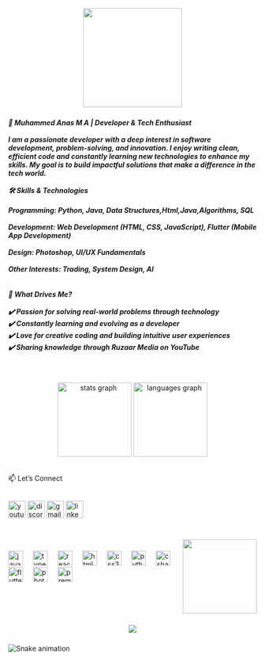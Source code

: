 <div align="center">
  <img height="200" src="https://img.freepik.com/free-photo/rear-view-programmer-working-all-night-long_1098-18697.jpg?t=st=1741326877~exp=1741330477~hmac=0d58f8812f41e3264b699ea6419df2126b0cf4d8eeed69cdf0656a22ebea5740&w=1060"  />
</div>

###

<h5 align="left">🚀 Muhammed Anas M A | Developer & Tech Enthusiast<br><br>I am a passionate developer with a deep interest in software development, problem-solving, and innovation. I enjoy writing clean, efficient code and constantly learning new technologies to enhance my skills. My goal is to build impactful solutions that make a difference in the tech world.<br><br>🛠 Skills & Technologies<br><br>Programming: Python, Java, Data Structures,Html,Java,Algorithms, SQL<br><br>Development: Web Development (HTML, CSS, JavaScript), Flutter (Mobile App Development)<br><br>Design: Photoshop, UI/UX Fundamentals<br><br>Other Interests: Trading, System Design, AI<br><br><br>🎯 What Drives Me?<br><br>✔️ Passion for solving real-world problems through technology<br>✔️ Constantly learning and evolving as a developer<br>✔️ Love for creative coding and building intuitive user experiences<br>✔️ Sharing knowledge through Ruzaar Media on YouTube<br><br>

###

<br clear="both">

<div align="center">
  <img src="https://github-readme-stats.vercel.app/api?username=Anasma123&hide_title=false&hide_rank=false&show_icons=true&include_all_commits=true&count_private=true&disable_animations=false&theme=dracula&locale=en&hide_border=false&order=1" height="150" alt="stats graph"  />
  <img src="https://github-readme-stats.vercel.app/api/top-langs?username=Anasma123&locale=en&hide_title=false&layout=compact&card_width=320&langs_count=5&theme=dracula&hide_border=false&order=2" height="150" alt="languages graph"  />
</div>

<br clear="both">

📫 Let’s Connect<br><br>
<div align="left">
  <a hreaf="https://youtube.com/@ruzaarmedia2251?si=OHnaiVJc-dWTA4Fq">
  <img src="https://img.shields.io/static/v1?message=Youtube&logo=youtube&label=&color=FF0000&logoColor=white&labelColor=&style=for-the-badge" height="35" alt="youtube logo"  /></a>
  <a hreaf="https://instagram.com/muhammed_anas_ma?utm_medium=copy_link>
  <img src="https://img.shields.io/static/v1?message=Instagram&logo=instagram&label=&color=E4405F&logoColor=white&labelColor=&style=for-the-badge" height="35" alt="instagram logo"  /></a>
  <a hreaf="anasmapvt@gmail.com">
  <img src="https://img.shields.io/static/v1?message=Discord&logo=discord&label=&color=7289DA&logoColor=white&labelColor=&style=for-the-badge" height="35" alt="discord logo"  /></a>
  <a hreaf="anasmapvt@gmail.com">
  <img src="https://img.shields.io/static/v1?message=Gmail&logo=gmail&label=&color=D14836&logoColor=white&labelColor=&style=for-the-badge" height="35" alt="gmail logo"  /></a>
  <a hreaf="www.linkedin.com/in/Muhammedanasma">
  <img src="https://img.shields.io/static/v1?message=LinkedIn&logo=linkedin&label=&color=0077B5&logoColor=white&labelColor=&style=for-the-badge" height="35" alt="linkedin logo"  /></a>
</div>

###

<br clear="both">

<img align="right" height="150" src="https://www.instagram.com/muhammed_anas_ma/p/CxS47S4BmB7/"  />

###

<div align="left">
  <img src="https://cdn.jsdelivr.net/gh/devicons/devicon/icons/javascript/javascript-original.svg" height="30" alt="javascript logo"  />
  <img width="12" />
  <img src="https://cdn.jsdelivr.net/gh/devicons/devicon/icons/typescript/typescript-original.svg" height="30" alt="typescript logo"  />
  <img width="12" />
  <img src="https://cdn.jsdelivr.net/gh/devicons/devicon/icons/react/react-original.svg" height="30" alt="react logo"  />
  <img width="12" />
  <img src="https://cdn.jsdelivr.net/gh/devicons/devicon/icons/html5/html5-original.svg" height="30" alt="html5 logo"  />
  <img width="12" />
  <img src="https://cdn.jsdelivr.net/gh/devicons/devicon/icons/css3/css3-original.svg" height="30" alt="css3 logo"  />
  <img width="12" />
  <img src="https://cdn.jsdelivr.net/gh/devicons/devicon/icons/python/python-original.svg" height="30" alt="python logo"  />
  <img width="12" />
  <img src="https://cdn.jsdelivr.net/gh/devicons/devicon/icons/csharp/csharp-original.svg" height="30" alt="csharp logo"  />
  <img width="12" />
  <img src="https://cdn.jsdelivr.net/gh/devicons/devicon/icons/flutter/flutter-original.svg" height="30" alt="flutter logo"  />
  <img width="12" />
  <img src="https://cdn.jsdelivr.net/gh/devicons/devicon/icons/photoshop/photoshop-plain.svg" height="30" alt="photoshop logo"  />
  <img width="12" />
  <img src="https://cdn.jsdelivr.net/gh/devicons/devicon/icons/premierepro/premierepro-plain.svg" height="30" alt="premierepro logo"  />
</div>

###

<br clear="both">



###

<div align="center">
  <img src="https://profile-counter.glitch.me/Anasma123/count.svg?"  />
</div>

###

<img src="https://raw.githubusercontent.com/Anasma123/Anasma123/output/snake.svg" alt="Snake animation" />

###
